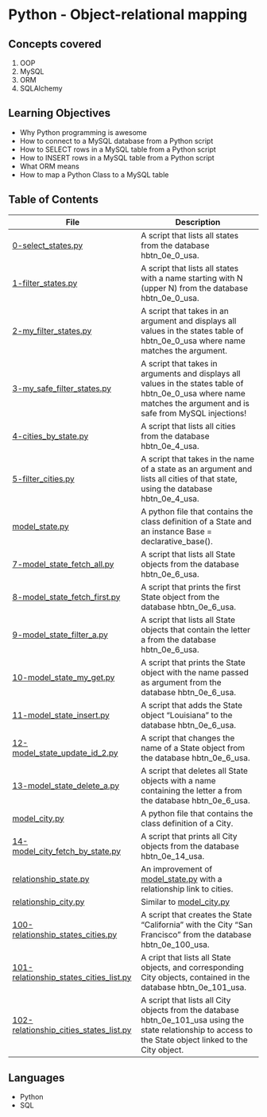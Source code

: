 # Python - Object-relational mapping

## Concepts covered
1. OOP
2. MySQL
3. ORM
4. SQLAlchemy

## Learning Objectives
- Why Python programming is awesome
- How to connect to a MySQL database from a Python script
- How to SELECT rows in a MySQL table from a Python script
- How to INSERT rows in a MySQL table from a Python script
- What ORM means
- How to map a Python Class to a MySQL table

## Table of Contents
File | Description
---- | -----------
[0-select_states.py](./0-select_states.py) | A script that lists all states from the database hbtn_0e_0_usa.
[1-filter_states.py](./1-filter_states.py) | A script that lists all states with a name starting with N (upper N) from the database hbtn_0e_0_usa.
[2-my_filter_states.py](./2-my_filter_states.py) | A script that takes in an argument and displays all values in the states table of hbtn_0e_0_usa where name matches the argument.
[3-my_safe_filter_states.py](./3-my_safe_filter_states.py) | A script that takes in arguments and displays all values in the states table of hbtn_0e_0_usa where name matches the argument and is safe from MySQL injections!
[4-cities_by_state.py](./4-cities_by_state.py) | A script that lists all cities from the database hbtn_0e_4_usa.
[5-filter_cities.py](./5-filter_cities.py) | A script that takes in the name of a state as an argument and lists all cities of that state, using the database hbtn_0e_4_usa.
[model_state.py](./model_state.py) | A python file that contains the class definition of a State and an instance Base = declarative_base().
[7-model_state_fetch_all.py](./7-model_state_fetch_all.py) | A script that lists all State objects from the database hbtn_0e_6_usa.
[8-model_state_fetch_first.py](./8-model_state_fetch_first.py) | A script that prints the first State object from the database hbtn_0e_6_usa.
[9-model_state_filter_a.py](./9-model_state_filter_a.py) | A script that lists all State objects that contain the letter a from the database hbtn_0e_6_usa.
[10-model_state_my_get.py](./10-model_state_my_get.py) | A script that prints the State object with the name passed as argument from the database hbtn_0e_6_usa.
[11-model_state_insert.py](./11-model_state_insert.py) | A script that adds the State object “Louisiana” to the database hbtn_0e_6_usa.
[12-model_state_update_id_2.py](./12-model_state_update_id_2.py) | A script that changes the name of a State object from the database hbtn_0e_6_usa.
[13-model_state_delete_a.py](./13-model_state_delete_a.py) | A script that deletes all State objects with a name containing the letter a from the database hbtn_0e_6_usa.
[model_city.py](./model_city.py) | A python file that contains the class definition of a City.
[14-model_city_fetch_by_state.py](./14-model_city_fetch_by_state.py) | A script that prints all City objects from the database hbtn_0e_14_usa.
[relationship_state.py](./relationship_state.py) | An improvement of [model_state.py](./model_state.py) with a relationship link to cities.
[relationship_city.py](./relationship_city.py) | Similar to [model_city.py](./model_city.py)
[100-relationship_states_cities.py](./100-relationship_states_cities.py) | A script that creates the State “California” with the City “San Francisco” from the database hbtn_0e_100_usa.
[101-relationship_states_cities_list.py](./101-relationship_states_cities_list.py) | A cript that lists all State objects, and corresponding City objects, contained in the database hbtn_0e_101_usa.
[102-relationship_cities_states_list.py](./102-relationship_cities_states_list.py) | A script that lists all City objects from the database hbtn_0e_101_usa using the state relationship to access to the State object linked to the City object.

## Languages
- Python
- SQL
